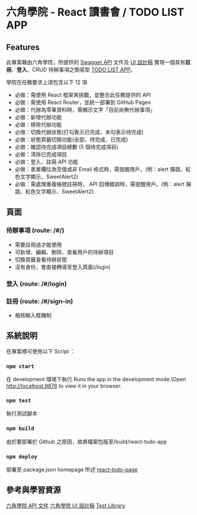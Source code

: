 # 六角學院 - React 讀書會 / TODO LIST APP

## Features

此專案藉由六角學院，所提供的 [Swagger API](https://todoo.5xcamp.us/api-docs/index.html) 文件及 [UI 設計稿](https://www.figma.com/file/pFivfS3rDX3N3u3dN9aIlx/TodoList?node-id=0%3A1) 實現一個具有**註冊**、**登入**、CRUD 待辦事項之簡易型 [TODO LIST APP](https://hsuifang.github.io/react-todo-app)。

學院在任務要求上須包含以下 12 項

- 必做：需使用 React 框架來挑戰，並整合此任務提供的 API
- 必做：需使用 React Router，並統一部署到 GitHub Pages
- 必做：代辦為零筆資料時，需顯示文字「目前尚無代辦事項」
- 必做：新增代辦功能
- 必做：移除代辦功能
- 必做：切換代辦狀態(打勾表示已完成、未勾表示待完成)
- 必做：狀態頁籤切換功能(全部、待完成、已完成)
- 必做：確認待完成項目總數 (5 個待完成項目)
- 必做：清除已完成項目
- 必做：登入、註冊 API 功能
- 必做：表單欄位為空值或非 Email 格式時，需提醒用戶。(例：alert 彈跳、紅色文字顯示、SweetAlert2)
- 必做：需處理重複帳號註冊時， API 回傳錯誤時，需提醒用戶。(例：alert 彈跳、紅色文字顯示、SweetAlert2)

## 頁面

### 待辦事項 (route: /#/)

- 需要註冊過才能使用
- 可新增、編輯、刪除、查看用戶的待辦項目
- 切換頁籤查看待辦狀態
- 沒有身份，會直接轉導至登入頁面(/login)

### 登入 (route: /#/login)

### 註冊 (route: /#/sign-in)

- 檢核輸入框機制

## 系統說明

在專案裡可使用以下 Script ：

### `npm start`

在 development 環境下執行 Runs the app in the development mode.\Open [http://localhost:9876](http://localhost:9876) to view it in your browser.

### `npm test`

執行測試腳本

### `npm build`

由於要部署於 Github 之原因，故將檔案包版至/build/react-todo-app

### `npm deploy`

部署至 package.json homepage 所述 [react-todo-page](https://hsuifang.github.io/react-todo-app)

## 參考與學習資源

[六角學院 API 文件](https://todoo.5xcamp.us/api-docs/index.html)
[六角學院 UI 設計稿](https://www.figma.com/file/pFivfS3rDX3N3u3dN9aIlx/TodoList?node-id=0%3A1)
[Test Library](https://testing-library.com/)
